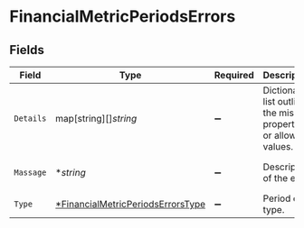 # FinancialMetricPeriodsErrors


## Fields

| Field                                                                                        | Type                                                                                         | Required                                                                                     | Description                                                                                  | Example                                                                                      |
| -------------------------------------------------------------------------------------------- | -------------------------------------------------------------------------------------------- | -------------------------------------------------------------------------------------------- | -------------------------------------------------------------------------------------------- | -------------------------------------------------------------------------------------------- |
| `Details`                                                                                    | map[string][]*string*                                                                        | :heavy_minus_sign:                                                                           | Dictionary list outlining the missing properties or allowed values.                          |                                                                                              |
| `Massage`                                                                                    | **string*                                                                                    | :heavy_minus_sign:                                                                           | Description of the error.                                                                    | Missing account data                                                                         |
| `Type`                                                                                       | [*FinancialMetricPeriodsErrorsType](../../models/shared/financialmetricperiodserrorstype.md) | :heavy_minus_sign:                                                                           | Period error type.                                                                           |                                                                                              |